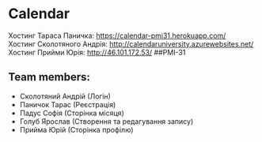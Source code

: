 # Calendar
Хостинг Тараса Паничка: https://calendar-pmi31.herokuapp.com/                                       
Хостинг Сколотяного Андрія: http://calendaruniversity.azurewebsites.net/                                
Хостинг Прийми Юрія: http://46.101.172.53/
##PMI-31
## Team members:
 - Сколотяний Андрій (Логін)
 - Паничок Тарас (Реєстрація)
 - Падус Софія (Сторінка місяця)
 - Голуб Ярослав (Створення та редагування запису)
 - Прийма Юрій (Сторінка профілю)

